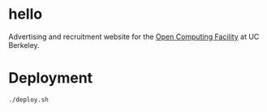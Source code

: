 hello
========

Advertising and recruitment website for the [Open Computing Facility](https://www.ocf.berkeley.edu/) at UC Berkeley.

# Deployment

    ./deploy.sh
